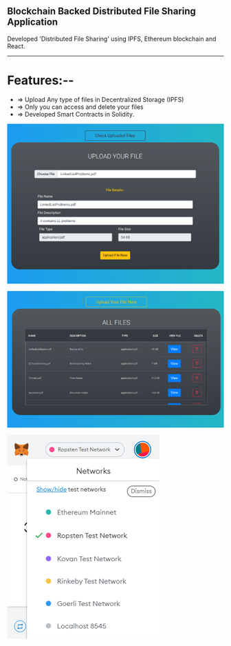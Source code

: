 ## Blockchain Backed Distributed File Sharing Application

Developed 'Distributed File Sharing' using IPFS, Ethereum blockchain and React. 

---------------------------

# Features:--
- => Upload Any type of files in Decentralized Storage (IPFS)
- => Only you can access and delete your files 
- => Developed Smart Contracts in Solidity.

![imagename](https://raw.githubusercontent.com/titonadar/distributed-file-sharing/master/public/img/distributed_file_sharing_form.PNG)

![imagename](https://raw.githubusercontent.com/titonadar/distributed-file-sharing/master/public/img/distributed_file_sharing_landing_page.PNG)

![imagename](https://raw.githubusercontent.com/titonadar/distributed-file-sharing/master/public/img/ropston.PNG)


